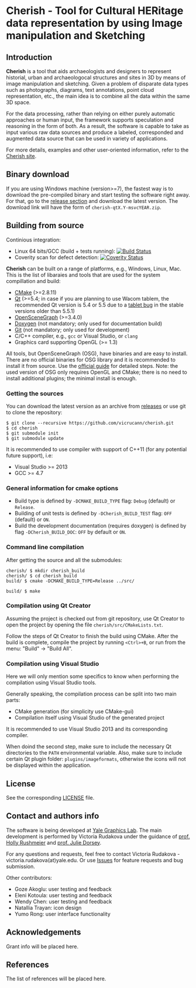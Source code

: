 # Cherish - Tool for Cultural HERitage data representation by using Image manipulation and Sketching

## Introduction

**Cherish** is a tool that aids archaeologists and designers to represent historial, urban and archaeologocal structures and sites in 3D by means of image manipulation and sketching. Given a problem of disparate data types such as photographs, diagrams, text annotations, point cloud representation, etc., the main idea is to combine all the data within the same 3D space. 

For the data processing, rather than relying on either purely automatic approaches or human input, the framework supports speculation and reasoning in the form of both. As a result, the software is capable to take as input various raw data sources and produce a labeled, corresponded and augmented data source that can be used in variety of applications.

For more details, examples and other user-oriented information, refer to the [Cherish site](http://vicrucann.github.io/cherish/).

## Binary download

If you are using Windows machine (version>=7), the fastest way is to download the pre-compiled binary and start testing the software right away. For that, go to the [release section](https://github.com/vicrucann/cherish/releases) and download the latest version. The download link will have the form of `cherish-qtX.Y-msvcYEAR.zip`.

## Building from source

Continious integration:

* Linux 64 bits/GCC (build + tests running): 
[![Build Status](https://travis-ci.org/vicrucann/cherish.svg?branch=master)](https://travis-ci.org/vicrucann/cherish)
* Coverity scan for defect detection: 
[![Coverity Status](https://scan.coverity.com/projects/9322/badge.svg)](https://scan.coverity.com/projects/vicrucann-cherish)

**Cherish** can be built on a range of platforms, e.g., Windows, Linux, Mac. This is the list of libaraies and tools that are used for the system compillation and build:

* [CMake](https://cmake.org/) (>=2.8.11)
* [Qt](http://www.qt.io/) (>=5.4; in case if you are planning to use Wacom tablem, the recommended Qt version is 5.4 or 5.5 due to a [tablet bug](https://bugreports.qt.io/browse/QTBUG-53628) in the stable versions older than 5.5.1)
* [OpenSceneGraph](http://www.openscenegraph.org/) (>=3.4.0)
* [Doxygen](www.doxygen.org/) (not mandatory; only used for documentation build)
* [Git](https://git-scm.com/) (not mandatory; only used for development)
* C/C++ compiler, e.g., `gcc` or Visual Studio, or `clang`
* Graphics card supporting OpenGL (>= 1.3)

All tools, but OpenSceneGraph (OSG), have binaries and are easy to install. There are no official binaries for OSG library and it is recommended to install it from source. Use the [official guide](http://trac.openscenegraph.org/projects/osg//wiki/Support/GettingStarted) for detailed steps. Note: the used version of OSG only requires OpenGL and CMake; there is no need to install additional plugins; the minimal install is enough.

### Getting the sources

You can download the latest version as an archive from [releases](https://github.com/vicrucann/cherish/releases) or use git to clone the repository:

```
$ git clone --recursive https://github.com/vicrucann/cherish.git
$ cd cherish
$ git submodule init
$ git submodule update
```

It is recommended to use compiler with support of C++11 (for any potential future support), i.e:

* Visual Studio >= 2013
* GCC >= 4.7

### General information for cmake options

* Build type is defined by `-DCMAKE_BUILD_TYPE` flag: `Debug` (default) or `Release`.
* Building of unit tests is defined by `-DCherish_BUILD_TEST` flag: `OFF` (default) or `ON`.
* Build the development documentation (requires doxygen) is defined by flag `-DCherish_BUILD_DOC`: `OFF` by default or `ON`.

### Command line compilation

After getting the source and all the submodules:

```
cherish/ $ mkdir cherish_build
cherish/ $ cd cherish_build
build/ $ cmake -DCMAKE_BUILD_TYPE=Release ../src/

build/ $ make
```

### Compilation using Qt Creator

Assuming the project is checked out from git repository, use Qt Creator to open the project by opening the file `cherish/src/CMakeLists.txt`.

Follow the steps of Qt Creator to finish the build using CMake. After the build is complete, compile the project by running `<Ctrl>+B`, or run from the menu: "Build" -> "Build All".

### Compilation using Visual Studio

Here we will only mention some specifics to know when performing the compilation using Visual Studio tools. 

Generally speaking, the compilation process can be split into two main parts: 

* CMake generation (for simplicity use CMake-gui)
* Compilation itself using Visual Studio of the generated project

It is recommended to use Visual Studio 2013 and its corresponding compiler. 

When doind the second step, make sure to include the necessary Qt directories to the `PATH` environmental variable. Also, make sure to include certain Qt plugin folder: `plugins/imageformats`, otherwise the icons will not be displayed within the application.

## License

See the corresponding [LICENSE](https://github.com/vicrucann/cherish/blob/master/LICENSE) file.

## Contact and authors info

The software is being developed at [Yale Graphics Lab](http://graphics.cs.yale.edu/site/). The main development is performed by Victoria Rudakova under the guidance of [prof. Holly Rushmeier](http://graphics.cs.yale.edu/site/people/holly-rushmeier) and [prof. Julie Dorsey](http://graphics.cs.yale.edu/site/people/julie-dorsey).  

For any questions and requests, feel free to contact Victoria Rudakova - victoria.rudakova(at)yale.edu. Or use [Issues](https://github.com/vicrucann/dura-europos-insitu/issues) for feature requests and bug submission.

Other contributors:

* Goze Akoglu: user testing and feedback
* Eleni Kotoula: user testing and feedback
* Wendy Chen: user testing and feedback 
* Natallia Trayan: icon design
* Yumo Rong: user interface functionality

## Acknowledgements

Grant info will be placed here.

## References

The list of references will be placed here.

